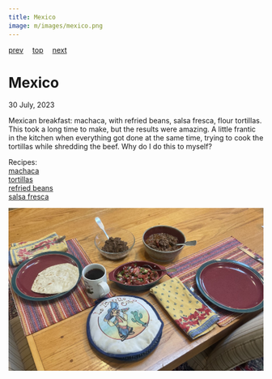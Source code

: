 ```yaml
---
title: Mexico
image: m/images/mexico.png
---
```

[prev](mauritius.md)&emsp;
[top](../index.md)&emsp;
[next](micronesia.md)
# Mexico
30 July, 2023

Mexican breakfast: machaca, with refried beans, salsa fresca, flour
tortillas. This took a long time to make, but the results were
amazing. A little frantic in the kitchen when everything got done at
the same time, trying to cook the tortillas while shredding the
beef. Why do I do this to myself?

Recipes:<br>
[machaca](http://mexicofoodandmore.com/meat/beef/machaca-recipe.html)<br>
[tortillas](https://www.tasteofhome.com/recipes/homemade-tortillas/)<br>
[refried beans](https://chefsavvy.com/refried-black-beans/)<br>
[salsa fresca](https://www.177milkstreet.com/recipes/salsa-fresca)

![breakfast](images/mexico.jpeg)
